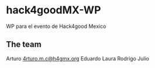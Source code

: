# hack4goodMX-WP

WP para el evento de Hack4good Mexico

## The team

Arturo <4rturo.m.c@h4gmx.org>
Eduardo 
Laura
Rodrigo 
Julio

